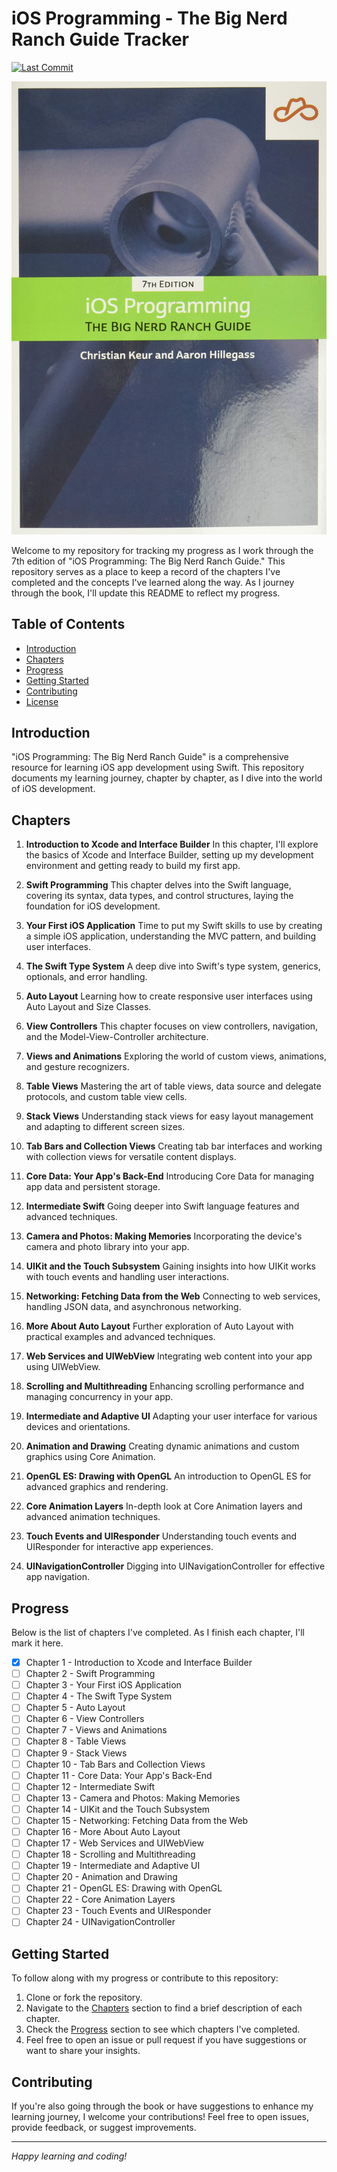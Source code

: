 # iOS Programming - The Big Nerd Ranch Guide Tracker

[![Last Commit](https://img.shields.io/github/last-commit/Brynner03/iOS-Programming---The-Big-Nerd-Ranch-Guide)](https://github.com/Brynner03/iOS-Programming---The-Big-Nerd-Ranch-Guide/commits/main)

![iOS Programming](./Repo-Image/BigNerdRanch.jpg)

Welcome to my repository for tracking my progress as I work through the 7th edition of "iOS Programming: The Big Nerd Ranch Guide." This repository serves as a place to keep a record of the chapters I've completed and the concepts I've learned along the way. As I journey through the book, I'll update this README to reflect my progress.

## Table of Contents

- [Introduction](#introduction)
- [Chapters](#chapters)
- [Progress](#progress)
- [Getting Started](#getting-started)
- [Contributing](#contributing)
- [License](#license)

## Introduction

"iOS Programming: The Big Nerd Ranch Guide" is a comprehensive resource for learning iOS app development using Swift. This repository documents my learning journey, chapter by chapter, as I dive into the world of iOS development.

## Chapters

1. **Introduction to Xcode and Interface Builder**
   In this chapter, I'll explore the basics of Xcode and Interface Builder, setting up my development environment and getting ready to build my first app.

2. **Swift Programming**
   This chapter delves into the Swift language, covering its syntax, data types, and control structures, laying the foundation for iOS development.

3. **Your First iOS Application**
   Time to put my Swift skills to use by creating a simple iOS application, understanding the MVC pattern, and building user interfaces.

4. **The Swift Type System**
   A deep dive into Swift's type system, generics, optionals, and error handling.

5. **Auto Layout**
   Learning how to create responsive user interfaces using Auto Layout and Size Classes.

6. **View Controllers**
   This chapter focuses on view controllers, navigation, and the Model-View-Controller architecture.

7. **Views and Animations**
   Exploring the world of custom views, animations, and gesture recognizers.

8. **Table Views**
   Mastering the art of table views, data source and delegate protocols, and custom table view cells.

9. **Stack Views**
   Understanding stack views for easy layout management and adapting to different screen sizes.

10. **Tab Bars and Collection Views**
    Creating tab bar interfaces and working with collection views for versatile content displays.

11. **Core Data: Your App's Back-End**
    Introducing Core Data for managing app data and persistent storage.

12. **Intermediate Swift**
    Going deeper into Swift language features and advanced techniques.

13. **Camera and Photos: Making Memories**
    Incorporating the device's camera and photo library into your app.

14. **UIKit and the Touch Subsystem**
    Gaining insights into how UIKit works with touch events and handling user interactions.

15. **Networking: Fetching Data from the Web**
    Connecting to web services, handling JSON data, and asynchronous networking.

16. **More About Auto Layout**
    Further exploration of Auto Layout with practical examples and advanced techniques.

17. **Web Services and UIWebView**
    Integrating web content into your app using UIWebView.

18. **Scrolling and Multithreading**
    Enhancing scrolling performance and managing concurrency in your app.

19. **Intermediate and Adaptive UI**
    Adapting your user interface for various devices and orientations.

20. **Animation and Drawing**
    Creating dynamic animations and custom graphics using Core Animation.

21. **OpenGL ES: Drawing with OpenGL**
    An introduction to OpenGL ES for advanced graphics and rendering.

22. **Core Animation Layers**
    In-depth look at Core Animation layers and advanced animation techniques.

23. **Touch Events and UIResponder**
    Understanding touch events and UIResponder for interactive app experiences.

24. **UINavigationController**
    Digging into UINavigationController for effective app navigation.

## Progress

Below is the list of chapters I've completed. As I finish each chapter, I'll mark it here.

- [x] Chapter 1 - Introduction to Xcode and Interface Builder
- [ ] Chapter 2 - Swift Programming
- [ ] Chapter 3 - Your First iOS Application
- [ ] Chapter 4 - The Swift Type System
- [ ] Chapter 5 - Auto Layout
- [ ] Chapter 6 - View Controllers
- [ ] Chapter 7 - Views and Animations
- [ ] Chapter 8 - Table Views
- [ ] Chapter 9 - Stack Views
- [ ] Chapter 10 - Tab Bars and Collection Views
- [ ] Chapter 11 - Core Data: Your App's Back-End
- [ ] Chapter 12 - Intermediate Swift
- [ ] Chapter 13 - Camera and Photos: Making Memories
- [ ] Chapter 14 - UIKit and the Touch Subsystem
- [ ] Chapter 15 - Networking: Fetching Data from the Web
- [ ] Chapter 16 - More About Auto Layout
- [ ] Chapter 17 - Web Services and UIWebView
- [ ] Chapter 18 - Scrolling and Multithreading
- [ ] Chapter 19 - Intermediate and Adaptive UI
- [ ] Chapter 20 - Animation and Drawing
- [ ] Chapter 21 - OpenGL ES: Drawing with OpenGL
- [ ] Chapter 22 - Core Animation Layers
- [ ] Chapter 23 - Touch Events and UIResponder
- [ ] Chapter 24 - UINavigationController

<!-- Update the list above as you complete more chapters -->

## Getting Started

To follow along with my progress or contribute to this repository:

1. Clone or fork the repository.
2. Navigate to the [Chapters](#chapters) section to find a brief description of each chapter.
3. Check the [Progress](#progress) section to see which chapters I've completed.
4. Feel free to open an issue or pull request if you have suggestions or want to share your insights.

## Contributing

If you're also going through the book or have suggestions to enhance my learning journey, I welcome your contributions! Feel free to open issues, provide feedback, or suggest improvements.

---

*Happy learning and coding!*
